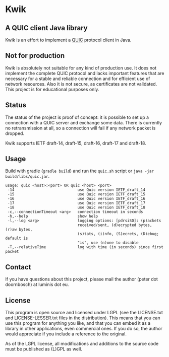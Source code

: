 # Kwik

## A QUIC client Java library

Kwik is an effort to implement a [QUIC](https://tools.ietf.org/html/draft-ietf-quic-transport-17) protocol client in Java.


## Not for production

Kwik is absolutely not suitable for any kind of production use. 
It does not implement the complete QUIC protocol and lacks important features that are necessary 
for a stable and reliable connection and for efficient use of network resources. 
Also it is not secure, as certificates are not validated. 
This project is for educational purposes only. 


## Status

The status of the project is proof of concept: it is possible to set up a connection with a QUIC server and exchange some data.
There is currently no retransmission at all, so a connection will fail if any network packet is dropped.

Kwik supports IETF draft-14, draft-15, draft-16, draft-17 and draft-18.


## Usage

Build with gradle (`gradle build`)
and run the `quic.sh` script or `java -jar build/libs/quic.jar`. 

    usage: quic <host>:<port> OR quic <host> <port>
     -14                            use Quic version IETF_draft_14
     -15                            use Quic version IETF_draft_15
     -16                            use Quic version IETF_draft_16
     -17                            use Quic version IETF_draft_17
     -18                            use Quic version IETF_draft_18
     -c,--connectionTimeout <arg>   connection timeout in seconds
     -h,--help                      show help
     -l,--log <arg>                 logging options: [pdrsiSD]: (p)ackets
                                    received/sent, (d)ecrypted bytes, (r)aw bytes,
                                    (s)tats, (i)nfo, (S)ecrets, (D)ebug; default is
                                    "is", use (n)one to disable
     -T,--relativeTime              log with time (in seconds) since first packet                                    
                                
## Contact

If you have questions about this project, please mail the author (peter dot doornbosch) at luminis dot eu.

## License

This program is open source and licensed under LGPL (see the LICENSE.txt and LICENSE-LESSER.txt files in the distribution). 
This means that you can use this program for anything you like, and that you can embed it as a library in other applications, even commercial ones. 
If you do so, the author would appreciate if you include a reference to the original.
 
As of the LGPL license, all modifications and additions to the source code must be published as (L)GPL as well.
